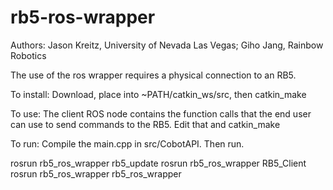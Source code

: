 # rb5-ros-wrapper

Authors: Jason Kreitz, University of Nevada Las Vegas;
         Giho Jang, Rainbow Robotics

The use of the ros wrapper requires a physical connection to an RB5.

To install:
Download, place into ~PATH/catkin_ws/src, then catkin_make

To use:
The client ROS node contains the function calls that the end user can use to send commands to the RB5. Edit that and catkin_make

To run:
Compile the main.cpp in src/CobotAPI. Then run.

rosrun rb5_ros_wrapper rb5_update
rosrun rb5_ros_wrapper RB5_Client
rosrun rb5_ros_wrapper rb5_ros_wrapper
